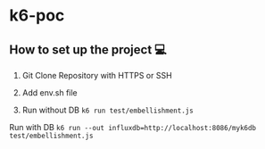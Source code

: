 # k6-poc

## How to set up the project 💻

1. Git Clone Repository with HTTPS or SSH

2. Add env.sh file

3. Run without DB `k6 run test/embellishment.js`

Run with DB `k6 run --out influxdb=http://localhost:8086/myk6db test/embellishment.js`
